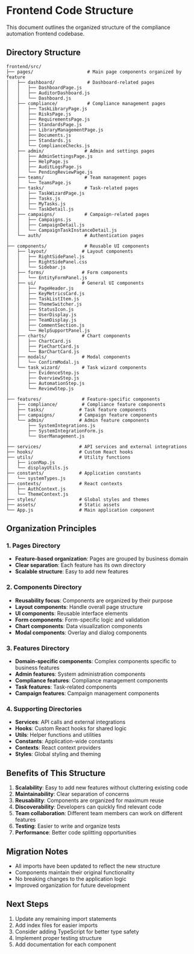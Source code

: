 # Frontend Code Structure

This document outlines the organized structure of the compliance automation frontend codebase.

## Directory Structure

```
frontend/src/
├── pages/                    # Main page components organized by feature
│   ├── dashboard/            # Dashboard-related pages
│   │   ├── DashboardPage.js
│   │   ├── AuditorDashboard.js
│   │   └── Dashboard.js
│   ├── compliance/           # Compliance management pages
│   │   ├── TaskLibraryPage.js
│   │   ├── RisksPage.js
│   │   ├── RequirementsPage.js
│   │   ├── StandardsPage.js
│   │   ├── LibraryManagementPage.js
│   │   ├── Documents.js
│   │   ├── Standards.js
│   │   └── ComplianceChecks.js
│   ├── admin/               # Admin and settings pages
│   │   ├── AdminSettingsPage.js
│   │   ├── HelpPage.js
│   │   ├── AuditLogsPage.js
│   │   └── PendingReviewPage.js
│   ├── teams/               # Team management pages
│   │   └── TeamsPage.js
│   ├── tasks/               # Task-related pages
│   │   ├── TaskWizardPage.js
│   │   ├── Tasks.js
│   │   ├── MyTasks.js
│   │   └── TaskDetail.js
│   ├── campaigns/           # Campaign-related pages
│   │   ├── Campaigns.js
│   │   ├── CampaignDetail.js
│   │   └── CampaignTaskInstanceDetail.js
│   └── auth/                # Authentication pages
│
├── components/              # Reusable UI components
│   ├── layout/             # Layout components
│   │   ├── RightSidePanel.js
│   │   ├── RightSidePanel.css
│   │   └── Sidebar.js
│   ├── forms/              # Form components
│   │   └── EntityFormPanel.js
│   ├── ui/                 # General UI components
│   │   ├── PageHeader.js
│   │   ├── KeyMetricsCard.js
│   │   ├── TaskListItem.js
│   │   ├── ThemeSwitcher.js
│   │   ├── StatusIcon.js
│   │   ├── UserDisplay.js
│   │   ├── TeamDisplay.js
│   │   ├── CommentSection.js
│   │   └── HelpSupportPanel.js
│   ├── charts/             # Chart components
│   │   ├── ChartCard.js
│   │   ├── PieChartCard.js
│   │   └── BarChartCard.js
│   ├── modals/             # Modal components
│   │   └── ConfirmModal.js
│   └── task_wizard/        # Task wizard components
│       ├── EvidenceStep.js
│       ├── OverviewStep.js
│       ├── AutomationStep.js
│       └── ReviewStep.js
│
├── features/               # Feature-specific components
│   ├── compliance/         # Compliance feature components
│   ├── tasks/             # Task feature components
│   ├── campaigns/         # Campaign feature components
│   └── admin/             # Admin feature components
│       ├── SystemIntegrations.js
│       ├── SystemIntegrationForm.js
│       └── UserManagement.js
│
├── services/              # API services and external integrations
├── hooks/                 # Custom React hooks
├── utils/                 # Utility functions
│   ├── iconMap.js
│   └── displayUtils.js
├── constants/             # Application constants
│   └── systemTypes.js
├── contexts/              # React contexts
│   ├── AuthContext.js
│   └── ThemeContext.js
├── styles/                # Global styles and themes
├── assets/                # Static assets
└── App.js                 # Main application component
```

## Organization Principles

### 1. Pages Directory
- **Feature-based organization**: Pages are grouped by business domain
- **Clear separation**: Each feature has its own directory
- **Scalable structure**: Easy to add new features

### 2. Components Directory
- **Reusability focus**: Components are organized by their purpose
- **Layout components**: Handle overall page structure
- **UI components**: Reusable interface elements
- **Form components**: Form-specific logic and validation
- **Chart components**: Data visualization components
- **Modal components**: Overlay and dialog components

### 3. Features Directory
- **Domain-specific components**: Complex components specific to business features
- **Admin features**: System administration components
- **Compliance features**: Compliance management components
- **Task features**: Task-related components
- **Campaign features**: Campaign management components

### 4. Supporting Directories
- **Services**: API calls and external integrations
- **Hooks**: Custom React hooks for shared logic
- **Utils**: Helper functions and utilities
- **Constants**: Application-wide constants
- **Contexts**: React context providers
- **Styles**: Global styling and theming

## Benefits of This Structure

1. **Scalability**: Easy to add new features without cluttering existing code
2. **Maintainability**: Clear separation of concerns
3. **Reusability**: Components are organized for maximum reuse
4. **Discoverability**: Developers can quickly find relevant code
5. **Team collaboration**: Different team members can work on different features
6. **Testing**: Easier to write and organize tests
7. **Performance**: Better code splitting opportunities

## Migration Notes

- All imports have been updated to reflect the new structure
- Components maintain their original functionality
- No breaking changes to the application logic
- Improved organization for future development

## Next Steps

1. Update any remaining import statements
2. Add index files for easier imports
3. Consider adding TypeScript for better type safety
4. Implement proper testing structure
5. Add documentation for each component 